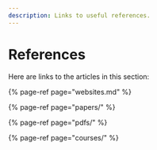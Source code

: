 ```yaml
---
description: Links to useful references.
---
```


# References

Here are links to the articles in this section:

{% page-ref page="websites.md" %}

{% page-ref page="papers/" %}

{% page-ref page="pdfs/" %}

{% page-ref page="courses/" %}

